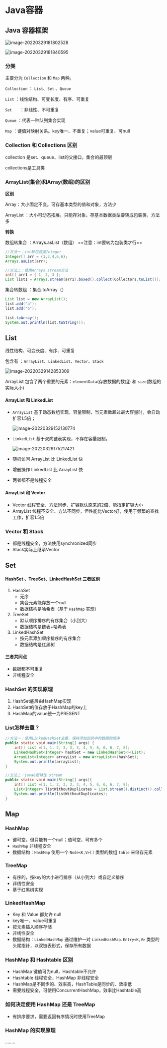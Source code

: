 # Java容器



## Java 容器框架

![image-20220329181802528](C:\Users\Bosco\AppData\Roaming\Typora\typora-user-images\image-20220329181802528.png)

![image-20220329181840595](C:\Users\Bosco\AppData\Roaming\Typora\typora-user-images\image-20220329181840595.png)



### 分类

主要分为 `Collection` 和 `Map` 两种。

`Collection` ： `List`、`Set` 、`Queue`

`List`	：线性结构、可变长度、有序、可重复

``Set	``	：非线性、不可重复

``Queue``	：代表一种队列集合实现

``Map``	：键值对映射关系。key唯一、不重复；value可重复、可null



### Collection 和 Collections 区别

collection 是set、queue、list的父接口，集合的最顶层

collections是工具类



### ArrayList(集合)和Array(数组)的区别

**区别**

Array：大小固定不变。可存基本类型的值和对象，方法少

ArrayList ：大小可动态拓展。只能存对象，存基本数据类型要转成包装类，方法多



**转换**

数组转集合 ：Arrays.asList（数组）  ==注意：int要转为包装类才行==

```java
//方法一：int转包装类Integer
Integer[] arr = {1,3,4,6,6};
Arrays.asList(arr);

//方法二：使用Arrays.stream方法
int[] arr1 = { 1, 2, 3 };
List list1 = Arrays.stream(arr1).boxed().collect(Collectors.toList());
```

集合转数组 ：集合.toArray（）

```java
List list = new ArrayList();
list.add("a");
list.add("b");
 
list.toArray();
System.out.println(list.toString());
```



## List

线性结构、可变长度、有序、可重复

包含有 ：``ArrayList``、``LinkedList``、``Vector``、``Stack``

![image-20220329142853309](C:\Users\Bosco\AppData\Roaming\Typora\typora-user-images\image-20220329142853309.png)

ArrayList 包含了两个重要的元素：`elementData`(存放数据的数组) 和 `size`(数组的实际大小)

#### ArrayList 和 LinkedList

- `ArrayList` 基于动态数组实现，容量限制，当元素数超过最大容量时，会自动扩容1.5倍；

  ![image-20220329152130774](C:\Users\Bosco\AppData\Roaming\Typora\typora-user-images\image-20220329152130774.png)

- `LinkedList` 基于双向链表实现，不存在容量限制。

  ![image-20220329175217421](C:\Users\Bosco\AppData\Roaming\Typora\typora-user-images\image-20220329175217421.png)

- 随机访问 ArrayList 比 LinkedList 快

- 增删操作 LinkedList 比 ArrayList 快

- 两者都不是线程安全



#### ArrayList 和 Vector

- Vector 线程安全、方法同步、扩容默认原来的2倍、能指定扩容大小
- ArrayList 线程不安全、方法不同步，但性能比Vector好，使用于频繁的查找工作，扩容1.5倍



### Vector 和 Stack

- 都是线程安全，方法使用synchronized同步
- Stack实际上继承Vector



## Set

#### HashSet 、TreeSet、LinkedHashSet 三者区别

1. HashSet
   - 无序
   - 集合元素能存放一个null
   - 数据结构是哈希表（基于 `HashMap` 实现）
2. TreeSet
   - 默认顺序排序的有序集合（小到大）
   - 数据结构是链表+哈希表
3. LinkedHashSet 
   - 按元素添加顺序排序的有序集合
   - 数据结构是红黑树

#### 三者共同点

- 数据都不可重复
- 非线程安全



### HashSet 的实现原理

1. HashSet底层由HashMap实现
2. HashSet的值存放于HashMap的key上
3. HashMap的value统一为PRESENT

### List怎样去重？

```java
//方法一：使用LinkedHashSet去重，保持添加到其中的数据的顺序
public static void main(String[] args) {
    int[] List =[1, 1, 2, 3, 3, 3, 4, 5, 6, 6, 6, 7, 8];
    LinkedHashSet<Integer> hashSet = new LinkedHashSet<>(List);
    ArrayList<Integer> arrayList = new ArrayList<>(hashSet);
    System.out.println(arrayList);
}

//方法二：java8新特性 stream
public static void main(String[] args){
    int[] List =[1, 1, 2, 3, 3, 3, 4, 5, 6, 6, 6, 7, 8];
    List<Integer> listWithoutDuplicates = List.stream().distinct().collect(Collectors.toList());
    System.out.println(listWithoutDuplicates);
}

```



## Map

### HashMap

- 键可空，但只能有一个null；值可空，可有多个
- `HashMap` 非线程安全
- 数据结构：`HashMap` 使用一个 `Node<K,V>[]` 类型的数组 `table` 来储存元素

### TreeMap

- 有序的，按key的大小进行排序（从小到大）或自定义排序
- 非线性安全
- 基于红黑树实现

### LinkedHashMap

- Key 和 Value 都允许 null
- key唯一、value可重复
- 按元素插入顺序存储
- 非线性安全
- 数据结构：`LinkedHashMap` 通过维护一对 `LinkedHashMap.Entry<K,V>` 类型的头尾指针，以双链表形式，保存所有数据

### HashMap 和 Hashtable 区别

- HashMap 键值可为null，Hashtable不允许
- Hashtable 线程安全，HashMap 非线程安全
- HashMap是不同步的、效率高，HashTable是同步的、效率低
- 需要线程安全，可使用ConcurrentHashMap，效率比Hashtable高

### 如何决定使用 HashMap 还是 TreeMap

- 有排序要求，需要返回有序情况时使用TreeMap

### HashMap 的实现原理

........